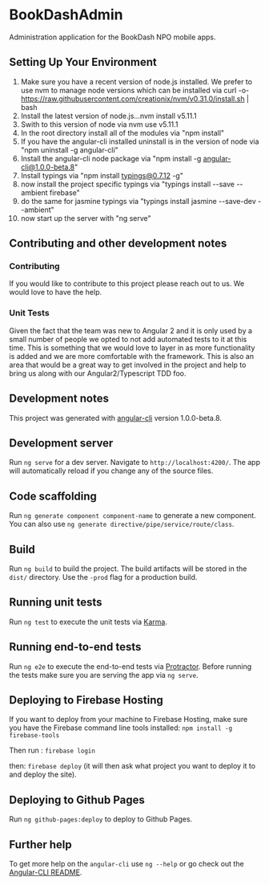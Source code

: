 # BookDashAdmin

Administration application for the BookDash NPO mobile apps.

## Setting Up Your Environment

1.  Make sure you have a recent version of node.js installed.  We prefer to use nvm to manage node versions which can be installed via curl -o- https://raw.githubusercontent.com/creationix/nvm/v0.31.0/install.sh | bash
2.  Install the latest version of node.js...nvm install v5.11.1
3.  Swith to this version of node via nvm use v5.11.1
4.  In the root directory install all of the modules via "npm install"
5.  If you have the angular-cli installed uninstall is in the version of node via "npm uninstall -g angular-cli" 
6.  Install the angular-cli node package via "npm install -g angular-cli@1.0.0-beta.8"
7.  Install typings via "npm install typings@0.7.12 -g"
8.  now install the project specific typings via "typings install --save --ambient firebase"
9.  do the same for jasmine typings via "typings install jasmine --save-dev --ambient"
10.  now start up the server with "ng serve"

## Contributing and other development notes

### Contributing

If you would like to contribute to this project please reach out to us.  We would love to have the help.

### Unit Tests

Given the fact that the team was new to Angular 2 and it is only used by a small number of people we opted to not add automated tests to it at this time.  This is something that we would love to layer in as more functionality is added and we are more comfortable with the framework.  This is also an area that would be a great way to get involved in the project and help to bring us along with our Angular2/Typescript TDD foo.  

## Development notes

This project was generated with [angular-cli](https://github.com/angular/angular-cli) version 1.0.0-beta.8.

## Development server
Run `ng serve` for a dev server. Navigate to `http://localhost:4200/`. The app will automatically reload if you change any of the source files.

## Code scaffolding

Run `ng generate component component-name` to generate a new component. You can also use `ng generate directive/pipe/service/route/class`.

## Build

Run `ng build` to build the project. The build artifacts will be stored in the `dist/` directory. Use the `-prod` flag for a production build.

## Running unit tests

Run `ng test` to execute the unit tests via [Karma](https://karma-runner.github.io).

## Running end-to-end tests

Run `ng e2e` to execute the end-to-end tests via [Protractor](http://www.protractortest.org/). 
Before running the tests make sure you are serving the app via `ng serve`.

## Deploying to Firebase Hosting
If you want to deploy from your machine to Firebase Hosting, make sure you have the Firebase command line tools installed:
```npm install -g firebase-tools```

Then run :
```firebase login```

then:
```firebase deploy```
 (it will then ask what project you want to deploy it to and deploy the site).

## Deploying to Github Pages

Run `ng github-pages:deploy` to deploy to Github Pages.

## Further help

To get more help on the `angular-cli` use `ng --help` or go check out the [Angular-CLI README](https://github.com/angular/angular-cli/blob/master/README.md).
